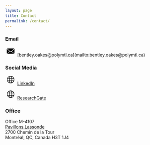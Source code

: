```yaml
---
layout: page
title: Contact
permalink: /contact/
---
```

### Email

<img alt="Email icon" src="/assets/images/icon-email-512.png" style="width:25px; margin: 0 5px 5px 5px;" />
[bentley.oakes@polymtl.ca](mailto:bentley.oakes@polymtl.ca)

### Social Media

<img alt="" src="/assets/images/web.png" style="width:25px; margin: 0 5px 5px 5px;" /> [LinkedIn](https://www.linkedin.com/in/bentley-james-oakes/)

<img alt="" src="/assets/images/web.png" style="width:25px; margin: 0 5px 5px 5px;" /> [ResearchGate](https://www.researchgate.net/profile/Bentley-Oakes)


### Office

Office M-4107  
[Pavillons Lassonde](https://www.polymtl.ca/renseignements-generaux/en/contact-information-access-maps/campus-map)  
2700 Chemin de la Tour  
Montréal, QC, Canada H3T 1J4



